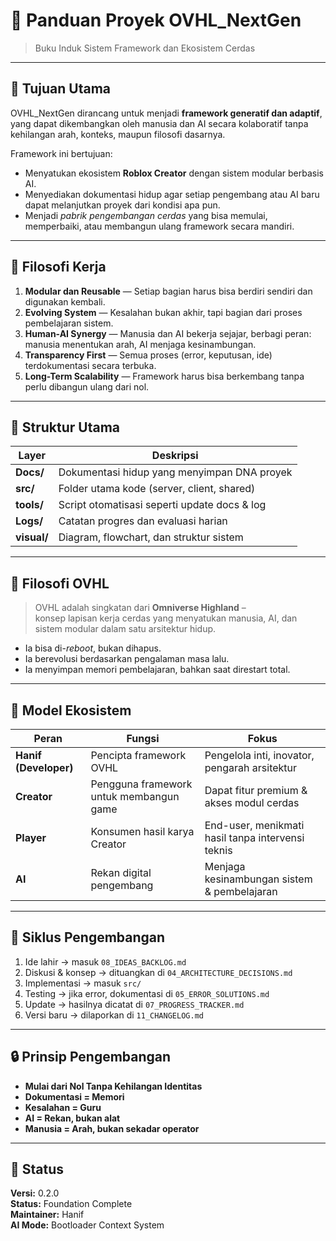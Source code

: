 # 📘 Panduan Proyek OVHL_NextGen
> Buku Induk Sistem Framework dan Ekosistem Cerdas

---

## 🧭 Tujuan Utama
OVHL_NextGen dirancang untuk menjadi **framework generatif dan adaptif**,  
yang dapat dikembangkan oleh manusia dan AI secara kolaboratif tanpa kehilangan arah, konteks, maupun filosofi dasarnya.

Framework ini bertujuan:
- Menyatukan ekosistem **Roblox Creator** dengan sistem modular berbasis AI.
- Menyediakan dokumentasi hidup agar setiap pengembang atau AI baru dapat melanjutkan proyek dari kondisi apa pun.
- Menjadi *pabrik pengembangan cerdas* yang bisa memulai, memperbaiki, atau membangun ulang framework secara mandiri.

---

## 🧩 Filosofi Kerja
1. **Modular dan Reusable** — Setiap bagian harus bisa berdiri sendiri dan digunakan kembali.
2. **Evolving System** — Kesalahan bukan akhir, tapi bagian dari proses pembelajaran sistem.
3. **Human-AI Synergy** — Manusia dan AI bekerja sejajar, berbagi peran:  
   manusia menentukan arah, AI menjaga kesinambungan.
4. **Transparency First** — Semua proses (error, keputusan, ide) terdokumentasi secara terbuka.
5. **Long-Term Scalability** — Framework harus bisa berkembang tanpa perlu dibangun ulang dari nol.

---

## 🧱 Struktur Utama
| Layer | Deskripsi |
|-------|------------|
| **Docs/** | Dokumentasi hidup yang menyimpan DNA proyek |
| **src/** | Folder utama kode (server, client, shared) |
| **tools/** | Script otomatisasi seperti update docs & log |
| **Logs/** | Catatan progres dan evaluasi harian |
| **visual/** | Diagram, flowchart, dan struktur sistem |

---

## 🧠 Filosofi OVHL
> OVHL adalah singkatan dari **Omniverse Highland** –  
> konsep lapisan kerja cerdas yang menyatukan manusia, AI, dan sistem modular dalam satu arsitektur hidup.

- Ia bisa di-*reboot*, bukan dihapus.  
- Ia berevolusi berdasarkan pengalaman masa lalu.  
- Ia menyimpan memori pembelajaran, bahkan saat direstart total.  

---

## 💼 Model Ekosistem
| Peran | Fungsi | Fokus |
|--------|--------|--------|
| **Hanif (Developer)** | Pencipta framework OVHL | Pengelola inti, inovator, pengarah arsitektur |
| **Creator** | Pengguna framework untuk membangun game | Dapat fitur premium & akses modul cerdas |
| **Player** | Konsumen hasil karya Creator | End-user, menikmati hasil tanpa intervensi teknis |
| **AI** | Rekan digital pengembang | Menjaga kesinambungan sistem & pembelajaran |

---

## 🔁 Siklus Pengembangan
1. Ide lahir → masuk `08_IDEAS_BACKLOG.md`
2. Diskusi & konsep → dituangkan di `04_ARCHITECTURE_DECISIONS.md`
3. Implementasi → masuk `src/`
4. Testing → jika error, dokumentasi di `05_ERROR_SOLUTIONS.md`
5. Update → hasilnya dicatat di `07_PROGRESS_TRACKER.md`
6. Versi baru → dilaporkan di `11_CHANGELOG.md`

---

## 🔒 Prinsip Pengembangan
- **Mulai dari Nol Tanpa Kehilangan Identitas**
- **Dokumentasi = Memori**
- **Kesalahan = Guru**
- **AI = Rekan, bukan alat**
- **Manusia = Arah, bukan sekadar operator**

---

## 📅 Status
**Versi:** 0.2.0  
**Status:** Foundation Complete  
**Maintainer:** Hanif  
**AI Mode:** Bootloader Context System
